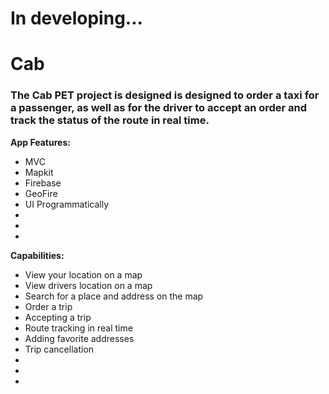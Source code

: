  # **In developing...**

# Cab
### The Cab PET project is designed is designed to order a taxi for a passenger, as well as for the driver to accept an order and track the status of the route in real time.

__App Features:__
* MVC
* Mapkit
* Firebase
* GeoFire
* UI Programmatically
* 
* 
* 

__Capabilities:__
* View your location on a map
* View drivers location on a map
* Search for a place and address on the map
* Order a trip
* Accepting a trip
* Route tracking in real time
* Adding favorite addresses
* Trip cancellation
* 
* 
* 
